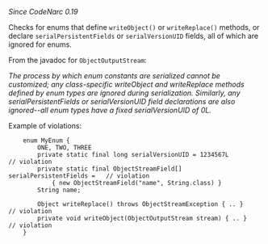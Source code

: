 
*Since CodeNarc 0.19*

Checks for enums that define `writeObject()` or `writeReplace()` methods, or declare
`serialPersistentFields` or `serialVersionUID` fields, all of which are ignored for enums.

From the javadoc for `ObjectOutputStream`:

*The process by which enum constants are serialized cannot be customized; any class-specific writeObject
and writeReplace methods defined by enum types are ignored during serialization. Similarly, any
serialPersistentFields or serialVersionUID field declarations are also ignored--all enum types have a
fixed serialVersionUID of 0L.*

Example of violations:

```
    enum MyEnum {
        ONE, TWO, THREE
        private static final long serialVersionUID = 1234567L               // violation
        private static final ObjectStreamField[] serialPersistentFields =   // violation
            { new ObjectStreamField("name", String.class) }
        String name;

        Object writeReplace() throws ObjectStreamException { .. }      // violation
        private void writeObject(ObjectOutputStream stream) { .. }     // violation
    }
```

